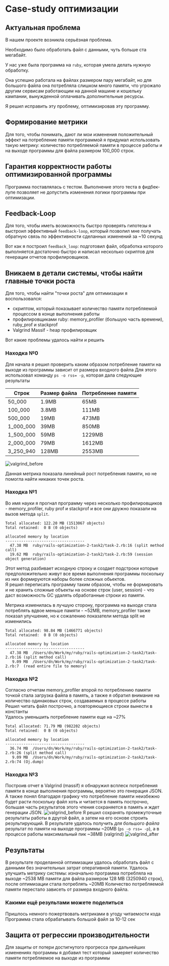 # Case-study оптимизации

## Актуальная проблема
В нашем проекте возникла серьёзная проблема.

Необходимо было обработать файл с данными, чуть больше ста мегабайт.

У нас уже была программа на `ruby`, которая умела делать нужную обработку.

Она успешно работала на файлах размером пару мегабайт, но для большого файла она потребляла слишком много памяти, что угрожало другим сервисам работающим на данной машине 
и кошельку кампании, вынужденной оплачивать дополнительные ресурсы.

Я решил исправить эту проблему, оптимизировав эту программу.

## Формирование метрики
Для того, чтобы понимать, дают ли мои изменения положительный эффект на потребление памяти программой я придумал использовать такую метрику: количество потребляемой памяти в процессе работы и на выходе программы для файла размером 100_000 строк. 

## Гарантия корректности работы оптимизированной программы
Программа поставлялась с тестом. Выполнение этого теста в фидбек-лупе позволяет не допустить изменения логики программы при оптимизации.

## Feedback-Loop
Для того, чтобы иметь возможность быстро проверять гипотезы я выстроил эффективный `feedback-loop`, который позволил мне получать обратную связь по эффективности сделанных изменений за ~10 секунд

Вот как я построил `feedback_loop`: подготовил файл, обработка которого выполняется достаточно быстро и написал несколько скриптов для генерации отчетов профилировщиков.

## Вникаем в детали системы, чтобы найти главные точки роста
Для того, чтобы найти "точки роста" для оптимизации я воспользовался:
- скриптом, который показывает количество памяти потребляемой процессом в конце выполнения работы
- профилировщиками ruby: memory_profiler (большую часть времени), ruby_prof и stackprof
- Valgrind Massif - heap профилировщик

Вот какие проблемы удалось найти и решить

### Находка №0
Для начала я решил проверить каким образом потребление памяти на выходе из программы зависит от размера входного файла
Для этого использовал команду `ps -o rss= -p`, которая дала следующие результаты

| Строк | Размер файла | Потребление памяти |
| --- | --- | --- |
| 50_000 | 1.9MB | 65MB |
| 100_000 | 3.8MB | 111MB |
| 500_000 | 19MB | 473MB |
| 1_000_000 | 39MB | 850MB |
| 1_500_000 | 59MB  | 1229MB |
| 2_000_000 | 79MB | 1612MB |
| 3_250_940 | 128MB | 2553MB |

![valgrind_before](profiling/graph.png)

Данная метрика показала линейный рост потребления памяти, но не помогла найти никаких точек роста.

### Находка №1
Во имя науки я прогнал программу через несколько профилировщиков - memory_profiler, ruby prof и stackprof и все они дружно показали на вызов метода `split`.  
```
Total allocated: 122.20 MB (1513067 objects)
Total retained:  0 B (0 objects)

allocated memory by location
-----------------------------------
  47.38 MB  ruby/rails-optimization-2-task2/task-2.rb:16 (split method call)
  19.62 MB  ruby/rails-optimization-2-task2/task-2.rb:59 (session object generation)
```
Этот метод разбивает исходную строку и создает подстроки которые предположительно живут все время выполнения программы поскольку из них формируются наборы более сложных обьектов.  
Я решил переписать программу таким образом, чтобы не формировать и не хранить сложные объекты на основе строк (user, session) - что даст возможность GC удалять обработанные строки из памяти.
  
Метрика изменилась в лучшую сторону, программа на выходе стала потреблять вдвое меньше памяти - ~52MB, memory_profiler также показал улучшение, но к сожалению показатели метода split не изменились
```
Total allocated: 98.84 MB (1466771 objects)
Total retained:  0 B (0 objects)

allocated memory by location
-----------------------------------
  47.38 MB  /Users/dn/Work/my/ruby/rails-optimization-2-task2/task-2.rb:16 (split method call)
   9.09 MB  /Users/dn/Work/my/ruby/rails-optimization-2-task2/task-2.rb:7  (read entire file to memory)
```

### Находка №2
Согласно отчетам memory_profiler второй по потреблению памяти точкой стала загрузка файла в память, а также я обратил внимание на количество одинаковых строк, создаваемых в процессе работы  
Решил читать файл построчно, а повторяющиеся строки вынести в константы  
Удалось уменьшить потребление памяти еще на ~27%  
```
Total allocated: 71.79 MB (982202 objects)
Total retained:  0 B (0 objects)

allocated memory by location
-----------------------------------
  36.74 MB  /Users/dn/Work/my/ruby/rails-optimization-2-task2/task-2.rb:26 (split method call)
   9.09 MB  /Users/dn/Work/my/ruby/rails-optimization-2-task2/task-2.rb:74 (Oj.dump)
```

### Находка №3
Построив отчет в Valgrind (massif) я обнаружил всплеск потребления памяти в конце выполнения программы, вероятно это генерация JSON. 
А также понял благодаря графику что потребление памяти неизбежно будет расти поскольку файл хоть и читается в память построчно, 
большая часть результатов этого чтения сохраняется в память и ждет генерации JSON.
![valgrind_before](profiling/valgrind/valgrind_before.png)
Я решил сохранять промежуточные результаты работы в другой файл, а затем на его основе строить результирующий.
В результате удалось получить *для большого файла* результат по памяти на выходе программы ~20MB (`ps -o rss= -p`), а в процессе работы максимальный пик ~38MB (valgrind)
![valgrind_after](profiling/valgrind/valgrind_after.png)

## Результаты
В результате проделанной оптимизации удалось обработать файл с данными без значительных затрат оперативной памяти.
Удалось улучшить метрику системы: изначально программа потребляла на выходе ~2538 MB памяти для файла размером 128 MB (3250940 строк), после оптимизации стала потреблять ~20MB
Количество потребляемой памяти перестало зависеть от размера входного файла.

### Какими ещё результами можете поделиться
Пришлось немного пожертвовать метриками в угоду читаемости кода  
Программа стала обрабатывать большой файл за 10-12 сек  

## Защита от регрессии производительности
Для защиты от потери достигнутого прогресса при дальнейших изменениях программы я добавил тест который замеряет количество памяти потребляемое на выходе из программы
